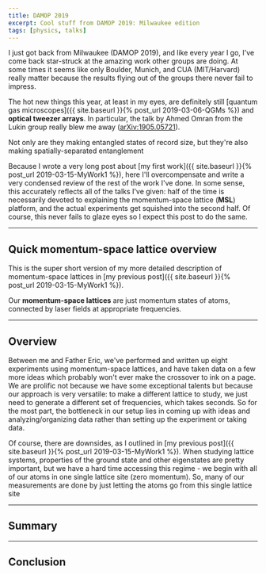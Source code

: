 ```yaml
---
title: DAMOP 2019
excerpt: Cool stuff from DAMOP 2019: Milwaukee edition
tags: [physics, talks]
---
```


I just got back from Milwaukee (DAMOP 2019), and like every year I go, I've come back star-struck at the amazing work other groups are doing. At some times it seems like only Boulder, Munich, and CUA (MIT/Harvard) really matter because the results flying out of the groups there never fail to impress.

The hot new things this year, at least in my eyes, are definitely still [quantum gas microscopes]({{ site.baseurl }}{% post_url 2019-03-06-QGMs %}) and **optical tweezer arrays**. In particular, the talk by Ahmed Omran from the Lukin group really blew me away ([arXiv:1905.05721](https://arxiv.org/abs/1905.05721)).



Not only are they making entangled states of record size, but they're also making spatially-separated entanglement






Because I wrote a very long post about [my first work]({{ site.baseurl }}{% post_url 2019-03-15-MyWork1 %}), here I'll overcompensate and write a very condensed review of the rest of the work I've done. In some sense, this accurately reflects all of the talks I've given: half of the time is necessarily devoted to explaining the momentum-space lattice (**MSL**) platform, and the actual experiments get squished into the second half. Of course, this never fails to glaze eyes so I expect this post to do the same.

---
## Quick momentum-space lattice overview

This is the super short version of my more detailed description of momentum-space lattices in [my previous post]({{ site.baseurl }}{% post_url 2019-03-15-MyWork1 %}).

Our **momentum-space lattices** are just momentum states of atoms, connected by laser fields at appropriate frequencies.


---
## Overview

Between me and Father Eric, we've performed and written up eight experiments using momentum-space lattices, and have taken data on a few more ideas which probably won't ever make the crossover to ink on a page. We are prolific not because we have some exceptional talents but because our approach is very versatile: to make a different lattice to study, we just need to generate a different set of frequencies, which takes seconds. So for the most part, the bottleneck in our setup lies in coming up with ideas and analyzing/organizing data rather than setting up the experiment or taking data.

Of course, there are downsides, as I outlined in [my previous post]({{ site.baseurl }}{% post_url 2019-03-15-MyWork1 %}). When studying lattice systems, properties of the ground state and other eigenstates are pretty important, but we have a hard time accessing this regime - we begin with all of our atoms in one single lattice site (zero momentum). So, many of our measurements are done by just letting the atoms go from this single lattice site

---

## Summary

---

## Conclusion

